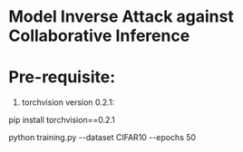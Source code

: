 # Model Inverse Attack against Collaborative Inference

# Pre-requisite:
1. torchvision version 0.2.1:

pip install torchvision==0.2.1

python training.py --dataset CIFAR10 --epochs 50
